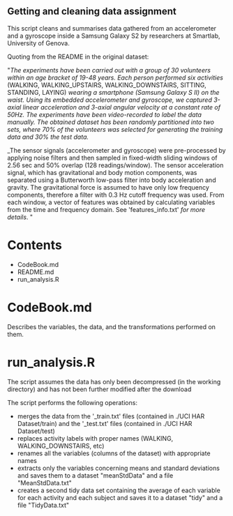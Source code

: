 ## Getting and cleaning data assignment

This script cleans and summarises data gathered from an accelerometer and a gyroscope inside a Samsung Galaxy S2 by researchers at Smartlab, University of Genova. 

Quoting from the README in the original dataset: 

"_The experiments have been carried out with a group of 30 volunteers within an age bracket of 19-48 years. Each person performed six activities_ (WALKING, WALKING\_UPSTAIRS, WALKING\_DOWNSTAIRS, SITTING, STANDING, LAYING) _wearing a smartphone (Samsung Galaxy S II) on the waist. Using its embedded accelerometer and gyroscope, we captured 3-axial linear acceleration and 3-axial angular velocity at a constant rate of 50Hz. The experiments have been video-recorded to label the data manually. The obtained dataset has been randomly partitioned into two sets, where 70% of the volunteers was selected for generating the training data and 30% the test data._

_The sensor signals (accelerometer and gyroscope) were pre-processed by applying noise filters and then sampled in fixed-width sliding windows of 2.56 sec and 50% overlap (128 readings/window). The sensor acceleration signal, which has gravitational and body motion components, was separated using a Butterworth low-pass filter into body acceleration and gravity. The gravitational force is assumed to have only low frequency components, therefore a filter with 0.3 Hz cutoff frequency was used. From each window, a vector of features was obtained by calculating variables from the time and frequency domain. See 'features\_info.txt' _for more details_. 
"

# Contents
* CodeBook.md
* README.md
* run_analysis.R

# CodeBook.md

Describes the variables, the data, and the transformations performed on them.
# run_analysis.R
The script assumes the data has only been decompressed (in the working directory) and has not been further modified after the download 

The script performs the following operations:

* merges the data from the '\_train.txt' files (contained in ./UCI HAR Dataset/train) and the '\_test.txt' files (contained in ./UCI HAR Dataset/test)
* replaces activity labels with proper names (WALKING, WALKING_DOWNSTAIRS, etc)
* renames all the variables (columns of the dataset) with appropriate names
* extracts only the variables concerning means and standard deviations and saves them to a dataset "meanStdData" and a file "MeanStdData.txt"
* creates a second tidy data set containing the average of each variable for each activity and each subject and saves it to a dataset "tidy" and a file "TidyData.txt"
